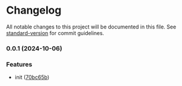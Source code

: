 # Changelog

All notable changes to this project will be documented in this file. See [standard-version](https://github.com/conventional-changelog/standard-version) for commit guidelines.

### 0.0.1 (2024-10-06)


### Features

* init ([70bc65b](https://github.com/turtak/go-kit/commit/70bc65b84180a5e0222b582846328fc5e2472cc6))
